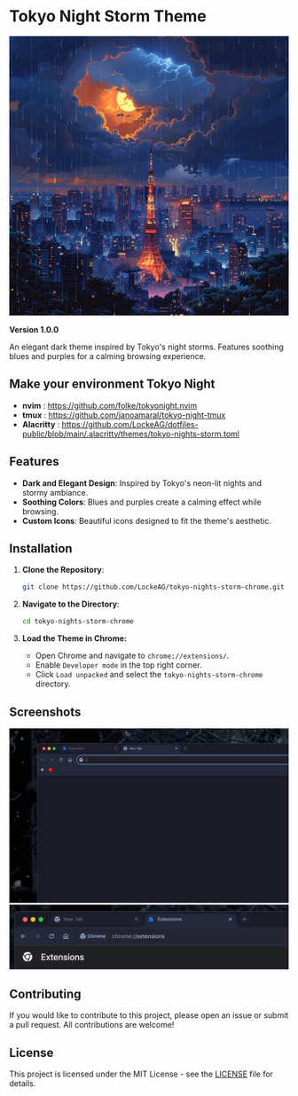 # Tokyo Night Storm Theme

![Tokyo Night Storm Theme](icon512.png)

**Version 1.0.0**

An elegant dark theme inspired by Tokyo's night storms. Features soothing blues and purples for a calming browsing experience.

## Make your environment Tokyo Night

- **nvim** : https://github.com/folke/tokyonight.nvim
- **tmux** : https://github.com/janoamaral/tokyo-night-tmux
- **Alacritty** : https://github.com/LockeAG/dotfiles-public/blob/main/.alacritty/themes/tokyo-nights-storm.toml

## Features

- **Dark and Elegant Design**: Inspired by Tokyo's neon-lit nights and stormy ambiance.
- **Soothing Colors**: Blues and purples create a calming effect while browsing.
- **Custom Icons**: Beautiful icons designed to fit the theme's aesthetic.

## Installation

1. **Clone the Repository**:
   ```bash
   git clone https://github.com/LockeAG/tokyo-nights-storm-chrome.git
   ```
2. **Navigate to the Directory**:

   ```bash
   cd tokyo-nights-storm-chrome
   ```

3. **Load the Theme in Chrome:**
   - Open Chrome and navigate to `chrome://extensions/`.
   - Enable `Developer mode` in the top right corner.
   - Click `Load unpacked` and select the `tokyo-nights-storm-chrome` directory.

## Screenshots

![Tokyo Night Storm Theme](screenshot.png)
![Tokyo Night Storm Theme](screenshot-2.png)

## Contributing

If you would like to contribute to this project, please open an issue or submit a pull request. All contributions are welcome!

## License

This project is licensed under the MIT License - see the [LICENSE](LICENSE) file for details.
